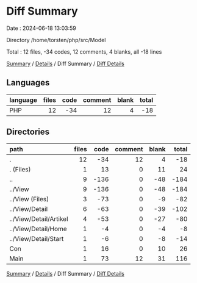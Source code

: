 # Diff Summary

Date : 2024-06-18 13:03:59

Directory /home/torsten/php/src/Model

Total : 12 files,  -34 codes, 12 comments, 4 blanks, all -18 lines

[Summary](results.md) / [Details](details.md) / Diff Summary / [Diff Details](diff-details.md)

## Languages
| language | files | code | comment | blank | total |
| :--- | ---: | ---: | ---: | ---: | ---: |
| PHP | 12 | -34 | 12 | 4 | -18 |

## Directories
| path | files | code | comment | blank | total |
| :--- | ---: | ---: | ---: | ---: | ---: |
| . | 12 | -34 | 12 | 4 | -18 |
| . (Files) | 1 | 13 | 0 | 11 | 24 |
| .. | 9 | -136 | 0 | -48 | -184 |
| ../View | 9 | -136 | 0 | -48 | -184 |
| ../View (Files) | 3 | -73 | 0 | -9 | -82 |
| ../View/Detail | 6 | -63 | 0 | -39 | -102 |
| ../View/Detail/Artikel | 4 | -53 | 0 | -27 | -80 |
| ../View/Detail/Home | 1 | -4 | 0 | -4 | -8 |
| ../View/Detail/Start | 1 | -6 | 0 | -8 | -14 |
| Con | 1 | 16 | 0 | 10 | 26 |
| Main | 1 | 73 | 12 | 31 | 116 |

[Summary](results.md) / [Details](details.md) / Diff Summary / [Diff Details](diff-details.md)